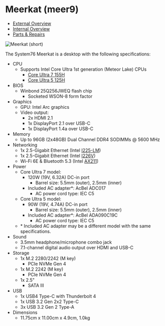 # Meerkat (meer9)

- [External Overview](./external-overview.md)
- [Internal Overview](./internal-overview.md)
- [Parts & Repairs](./repairs.md)

![Meerkat (short)](./img/meer9.webp)

The System76 Meerkat is a desktop with the following specifications:

- CPU
    - Supports Intel Core Ultra 1st generation (Meteor Lake) CPUs
        - [Core Ultra 7 155H](https://www.intel.com/content/www/us/en/products/sku/236847/intel-core-ultra-7-processor-155h-24m-cache-up-to-4-80-ghz/specifications.html)
        - [Core Ultra 5 125H](https://www.intel.com/content/www/us/en/products/sku/236848/intel-core-ultra-5-processor-125h-18m-cache-up-to-4-50-ghz/specifications.html)
- BIOS
    - Winbond 25Q256JWEQ flash chip
        - Socketed WSON-8 form factor
- Graphics
    - GPU: Intel Arc graphics
    - Video output:
        - 2x HDMI 2.1
        - 1x DisplayPort 2.1 over USB-C
        - 1x DisplayPort 1.4a over USB-C
- Memory
    - Up to 96GB (2x48GB) Dual Channel DDR4 SODIMMs @ 5600 MHz
- Networking
    - 1x 2.5-Gigabit Ethernet (Intel [I225-LM](https://www.intel.com/content/www/us/en/products/sku/210595/-intel-ethernet-controller-i226lm/specifications.html))
    - 1x 2.5-Gigabit Ethernet (Intel [I226V](https://www.intel.com/content/www/us/en/products/sku/210599/intel-ethernet-controller-i226v/specifications.html))
    - Wi-Fi 6E & Bluetooth 5.3 (Intel [AX211](https://www.intel.com/content/www/us/en/products/sku/204837/intel-wifi-6e-ax211-gig/specifications.html))
- Power
    - Core Ultra 7 model:
        - 120W (19V, 6.32A) DC-in port
            - Barrel size: 5.5mm (outer), 2.5mm (inner)
        - Included AC adapter*: AcBel ADC017
            - AC power cord type: IEC C5
    - Core Ultra 5 model:
        - 90W (19V, 4.74A) DC-in port
            - Barrel size: 5.5mm (outer), 2.5mm (inner)
        - Included AC adapter*: AcBel ADA090C19C
            - AC power cord type: IEC C5
    - \* Included AC adapter may be a different model with the same specifications.
- Sound
    - 3.5mm headphone/microphone combo jack
    - 7.1-channel digital audio output over HDMI and USB-C
- Storage
    - 1x M.2 2280/2242 (M key)
        - PCIe NVMe Gen 4
    - 1x M.2 2242 (M key)
        - PCIe NVMe Gen 4
    - 1x 2.5"
        - SATA III
- USB
    - 1x USB4 Type-C with Thunderbolt 4
    - 1x USB 3.2 Gen 2x2 Type-C
    - 3x USB 3.2 Gen 2 Type-A
- Dimensions
    - 11.75cm x 11.00cm x 4.9cm, 1.0kg

